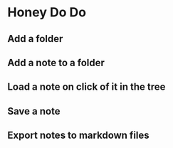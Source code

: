# Honey Do Do

## Add a folder

## Add a note to a folder

## Load a note on click of it in the tree

## Save a note

## Export notes to markdown files
